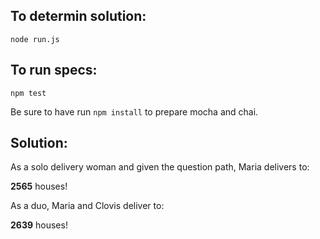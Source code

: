 ## To determin solution:

```
node run.js
```

## To run specs: 

```
npm test
```

Be sure to have run `npm install` to prepare mocha and chai.

## Solution:

As a solo delivery woman and given the question path, Maria delivers to:

**2565** houses!

As a duo, Maria and Clovis deliver to:

**2639** houses!
